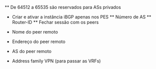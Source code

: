 ** De 64512 a 65535 são reservados para ASs privados
* Criar e ativar a instância iBGP apenas nos PES
** Número de AS
** Router-ID
** Fechar sessão com os peers

* Nome do peer remoto
* Endereço do peer remoto
* AS do peer remoto
* Address family VPN (para passar as VRFs)

